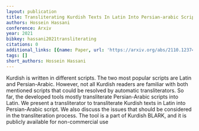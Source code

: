 ```yaml
---
layout: publication
title: Transliterating Kurdish Texts In Latin Into Persian-arabic Script
authors: Hossein Hassani
conference: Arxiv
year: 2021
bibkey: hassani2021transliterating
citations: 0
additional_links: [{name: Paper, url: 'https://arxiv.org/abs/2110.12374'}]
tags: []
short_authors: Hossein Hassani
---
```

Kurdish is written in different scripts. The two most popular scripts are
Latin and Persian-Arabic. However, not all Kurdish readers are familiar with
both mentioned scripts that could be resolved by automatic transliterators. So
far, the developed tools mostly transliterate Persian-Arabic scripts into
Latin. We present a transliterator to transliterate Kurdish texts in Latin into
Persian-Arabic script. We also discuss the issues that should be considered in
the transliteration process. The tool is a part of Kurdish BLARK, and it is
publicly available for non-commercial use